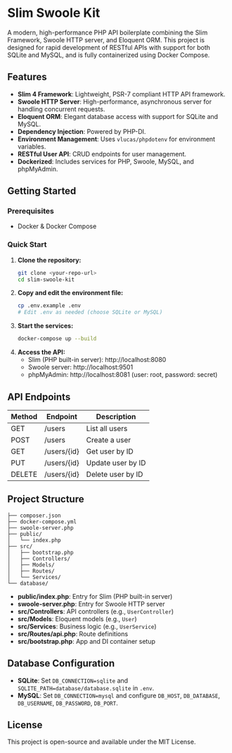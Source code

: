 # Slim Swoole Kit

A modern, high-performance PHP API boilerplate combining the Slim Framework, Swoole HTTP server, and Eloquent ORM. This project is designed for rapid development of RESTful APIs with support for both SQLite and MySQL, and is fully containerized using Docker Compose.

## Features

- **Slim 4 Framework**: Lightweight, PSR-7 compliant HTTP API framework.
- **Swoole HTTP Server**: High-performance, asynchronous server for handling concurrent requests.
- **Eloquent ORM**: Elegant database access with support for SQLite and MySQL.
- **Dependency Injection**: Powered by PHP-DI.
- **Environment Management**: Uses `vlucas/phpdotenv` for environment variables.
- **RESTful User API**: CRUD endpoints for user management.
- **Dockerized**: Includes services for PHP, Swoole, MySQL, and phpMyAdmin.

## Getting Started

### Prerequisites
- Docker & Docker Compose

### Quick Start

1. **Clone the repository:**
   ```sh
   git clone <your-repo-url>
   cd slim-swoole-kit
   ```
2. **Copy and edit the environment file:**
   ```sh
   cp .env.example .env
   # Edit .env as needed (choose SQLite or MySQL)
   ```
3. **Start the services:**
   ```sh
   docker-compose up --build
   ```
4. **Access the API:**
   - Slim (PHP built-in server): http://localhost:8080
   - Swoole server: http://localhost:9501
   - phpMyAdmin: http://localhost:8081 (user: root, password: secret)

## API Endpoints

| Method | Endpoint         | Description         |
|--------|------------------|--------------------|
| GET    | /users           | List all users     |
| POST   | /users           | Create a user      |
| GET    | /users/{id}      | Get user by ID     |
| PUT    | /users/{id}      | Update user by ID  |
| DELETE | /users/{id}      | Delete user by ID  |

## Project Structure

```
├── composer.json
├── docker-compose.yml
├── swoole-server.php
├── public/
│   └── index.php
├── src/
│   ├── bootstrap.php
│   ├── Controllers/
│   ├── Models/
│   ├── Routes/
│   └── Services/
└── database/
```

- **public/index.php**: Entry for Slim (PHP built-in server)
- **swoole-server.php**: Entry for Swoole HTTP server
- **src/Controllers**: API controllers (e.g., `UserController`)
- **src/Models**: Eloquent models (e.g., `User`)
- **src/Services**: Business logic (e.g., `UserService`)
- **src/Routes/api.php**: Route definitions
- **src/bootstrap.php**: App and DI container setup

## Database Configuration

- **SQLite**: Set `DB_CONNECTION=sqlite` and `SQLITE_PATH=database/database.sqlite` in `.env`.
- **MySQL**: Set `DB_CONNECTION=mysql` and configure `DB_HOST`, `DB_DATABASE`, `DB_USERNAME`, `DB_PASSWORD`, `DB_PORT`.

## License

This project is open-source and available under the MIT License.
